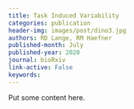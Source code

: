 ```yaml
---
title: Task Induced Variability
categories: publication
header-img: images/post/dino3.jpg
authors: RD Lange, RM Haefner
published-month: July
published-year: 2020
journal: bioRxiv
link-active: False
keywords:
---
```


Put some content here. 
